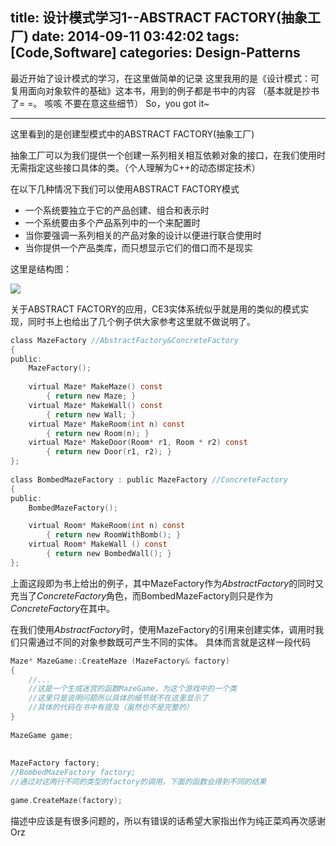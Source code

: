 title: 设计模式学习1--ABSTRACT FACTORY(抽象工厂)
date: 2014-09-11 03:42:02
tags: [Code,Software]
categories: Design-Patterns
---
最近开始了设计模式的学习，在这里做简单的记录
这里我用的是《设计模式：可复用面向对象软件的基础》这本书，用到的例子都是书中的内容
（基本就是抄书了= =。  咳咳 不要在意这些细节）
So，you got it~

---

这里看到的是创建型模式中的ABSTRACT FACTORY(抽象工厂)

抽象工厂可以为我们提供一个创建一系列相关相互依赖对象的接口，在我们使用时无需指定这些接口具体的类。（个人理解为C++的动态绑定技术）

在以下几种情况下我们可以使用ABSTRACT FACTORY模式
* 一个系统要独立于它的产品创建、组合和表示时
* 一个系统要由多个产品系列中的一个来配置时
* 当你要强调一系列相关的产品对象的设计以便进行联合使用时
* 当你提供一个产品类库，而只想显示它们的借口而不是现实

这里是结构图：

![](http://stromaiblog.qiniudn.com/abstractfactory.png)


关于ABSTRACT FACTORY的应用，CE3实体系统似乎就是用的类似的模式实现，同时书上也给出了几个例子供大家参考这里就不做说明了。

```c
class MazeFactory //AbstractFactory&ConcreteFactory
{
public:
    MazeFactory();
  
    virtual Maze* MakeMaze() const
        { return new Maze; }
    virtual Maze* MakeWall() const
        { return new Wall; }
    virtual Maze* MakeRoom(int n) const
        { return new Room(n); }
    virtual Maze* MakeDoor(Room* r1, Room * r2) const
        { return new Door(r1, r2); }
};
  
class BombedMazeFactory : public MazeFactory //ConcreteFactory
{
public:
    BombedMazeFactory();

    virtual Room* MakeRoom(int n) const
        { return new RoomWithBomb(); }
    virtual Room* MakeWall () const
        { return new BombedWall(); }
};
```
上面这段即为书上给出的例子，其中MazeFactory作为*AbstractFactory*的同时又充当了*ConcreteFactory*角色，而BombedMazeFactory则只是作为*ConcreteFactory*在其中。

在我们使用*AbstractFactory*时，使用MazeFactory的引用来创建实体，调用时我们只需通过不同的对象参数既可产生不同的实体。
具体而言就是这样一段代码
```c
Maze* MazeGame::CreateMaze (MazeFactory& factory)
{
	//...
	//这是一个生成迷宫的函数MazeGame，为这个游戏中的一个类
	//这里只是说明问题所以具体的细节就不在这里显示了
	//具体的代码在书中有提及（虽然也不是完整的）
}
 
MazeGame game;
 
 
MazeFactory factory;
//BombedMazeFactory factory;
//通过对这两行不同的类型的factory的调用，下面的函数会得到不同的结果
 
game.CreateMaze(factory);
```

描述中应该是有很多问题的，所以有错误的话希望大家指出作为纯正菜鸡再次感谢Orz
